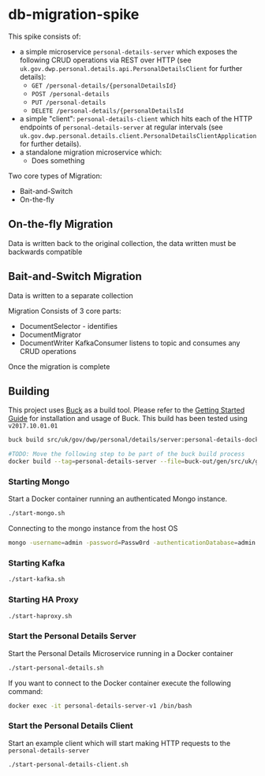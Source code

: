 # db-migration-spike

This spike consists of:
- a simple microservice `personal-details-server` which exposes the following CRUD operations via REST over HTTP (see 
`uk.gov.dwp.personal.details.api.PersonalDetailsClient` for further details):
  - `GET /personal-details/{personalDetailsId}`
  - `POST /personal-details`
  - `PUT /personal-details`
  - `DELETE /personal-details/{personalDetailsId`
- a simple "client": `personal-details-client` which hits each of the HTTP endpoints of `personal-details-server` at regular intervals
 (see `uk.gov.dwp.personal.details.client.PersonalDetailsClientApplication` for further details).
- a standalone migration microservice which:
  - Does something
  
  
Two core types of Migration:
- Bait-and-Switch
- On-the-fly

## On-the-fly Migration
Data is written back to the original collection, the data written must be backwards compatible

## Bait-and-Switch Migration
Data is written to a separate collection 

Migration
Consists of 3 core parts:
- DocumentSelector - identifies
- DocumentMigrator
- DocumentWriter
KafkaConsumer listens to topic and consumes any CRUD operations

Once the migration is complete

## Building
This project uses [Buck](https://buckbuild.com/) as a build tool.  Please refer to the [Getting Started Guide]() for installation and usage of Buck.
This build has been tested using `v2017.10.01.01`

```bash
buck build src/uk/gov/dwp/personal/details/server:personal-details-docker

#TODO: Move the following step to be part of the buck build process
docker build --tag=personal-details-server --file=buck-out/gen/src/uk/gov/dwp/personal/details/server/personal-details-docker/Dockerfile .
```

### Starting Mongo
Start a Docker container running an authenticated Mongo instance.

```bash
./start-mongo.sh
```
Connecting to the mongo instance from the host OS
```bash
mongo -username=admin -password=Passw0rd -authenticationDatabase=admin localhost:28018/admin
```

### Starting Kafka
```bash
./start-kafka.sh
```

### Starting HA Proxy
```bash
./start-haproxy.sh
```

### Start the Personal Details Server
Start the Personal Details Microservice running in a Docker container
```bash
./start-personal-details.sh
```
If you want to connect to the Docker container execute the following command:
```bash
docker exec -it personal-details-server-v1 /bin/bash
```

### Start the Personal Details Client
Start an example client which will start making HTTP requests to the `personal-details-server`
```bash
./start-personal-details-client.sh
```